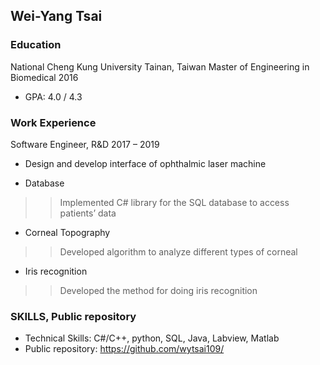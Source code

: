 
## Wei-Yang Tsai

### Education

National Cheng Kung University	Tainan, Taiwan
Master of Engineering in Biomedical 2016
*	GPA: 4.0 / 4.3 


### Work Experience

Software Engineer, R&D	2017 – 2019
* Design and develop interface of ophthalmic laser machine

* Database
>>Implemented C# library for the SQL database to access patients’ data
* Corneal Topography
>>Developed algorithm to analyze different types of corneal
* Iris recognition
>>Developed the method for doing iris recognition


### SKILLS, Public repository

* Technical Skills: C#/C++, python, SQL, Java, Labview, Matlab
* Public repository: https://github.com/wytsai109/


